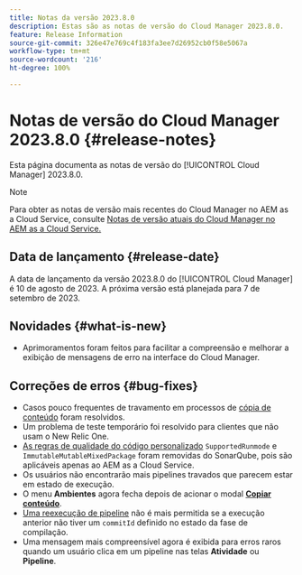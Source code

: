 ```yaml
---
title: Notas da versão 2023.8.0
description: Estas são as notas de versão do Cloud Manager 2023.8.0.
feature: Release Information
source-git-commit: 326e47e769c4f183fa3ee7d26952cb0f58e5067a
workflow-type: tm+mt
source-wordcount: '216'
ht-degree: 100%

---
```



# Notas de versão do Cloud Manager 2023.8.0 {#release-notes}

Esta página documenta as notas de versão do [!UICONTROL Cloud Manager] 2023.8.0.

>[!NOTE]
>
>Para obter as notas de versão mais recentes do Cloud Manager no AEM as a Cloud Service, consulte [Notas de versão atuais do Cloud Manager no AEM as a Cloud Service.](https://experienceleague.adobe.com/docs/experience-manager-cloud-service/content/implementing/using-cloud-manager/release-notes-cloud-manager/release-notes-cm-current.html?lang=pt-BR)

## Data de lançamento {#release-date}

A data de lançamento da versão 2023.8.0 do [!UICONTROL Cloud Manager] é 10 de agosto de 2023. A próxima versão está planejada para 7 de setembro de 2023.

## Novidades {#what-is-new}

* Aprimoramentos foram feitos para facilitar a compreensão e melhorar a exibição de mensagens de erro na interface do Cloud Manager.

## Correções de erros {#bug-fixes}

* Casos pouco frequentes de travamento em processos de [cópia de conteúdo](/help/using/content-copy.md) foram resolvidos.
* Um problema de teste temporário foi resolvido para clientes que não usam o New Relic One.
* [As regras de qualidade do código personalizado](/help/using/custom-code-quality-rules.md) `SupportedRunmode` e `ImmutableMutableMixedPackage` foram removidas do SonarQube, pois são aplicáveis apenas ao AEM as a Cloud Service.
* Os usuários não encontrarão mais pipelines travados que parecem estar em estado de execução.
* O menu **Ambientes** agora fecha depois de acionar o modal **[Copiar conteúdo](/help/using/content-copy.md)**.
* [Uma reexecução de pipeline](/help/using/code-deployment.md#reexecute-deployment) não é mais permitida se a execução anterior não tiver um `commitId` definido no estado da fase de compilação.
* Uma mensagem mais compreensível agora é exibida para erros raros quando um usuário clica em um pipeline nas telas **Atividade** ou **Pipeline**.
